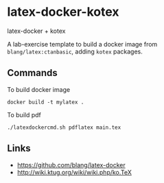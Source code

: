 # latex-docker-kotex
latex-docker + kotex

A lab-exercise template to build a docker image from `blang/latex:ctanbasic`, adding `kotex` packages.

## Commands
To build docker image
```
docker build -t mylatex .
```
To build pdf
```
./latexdockercmd.sh pdflatex main.tex
```

## Links
- https://github.com/blang/latex-docker
- http://wiki.ktug.org/wiki/wiki.php/ko.TeX
